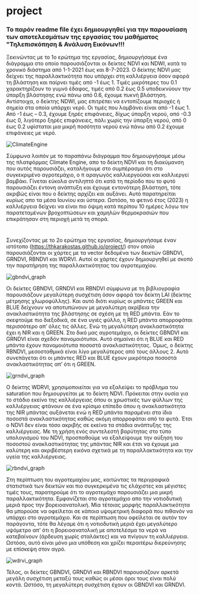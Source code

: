 # project
### Το παρόν readme file έχει δημιουργηθεί για την παρουσίαση των αποτελεσμάτων της εργασίας του μαθήματος "Τηλεπισκόπηση & Ανάλυση Εικόνων!!!

Ξεκινώντας με το 1ο ερώτημα της εργασίας, δημιουργήσαμε ένα διάγραμμα στο οποίο παρουσιάζονται οι δείκτες NDVI και NDWI, κατά το χρονικό διάστημα από 1-1-2021 έως και 8-7-2023.
Ο δείκτης NDVI μας δείχνει της παραλλακτικότητα που υπάρχει στη καλλιέργεια όσον αφορά τη βλάστηση και παίρνει τιμές από -1 έως 1. Τιμές μικρότερες του 0.1 χαρακτηρίζουν το γυμνό έδαφος, τιμές από 0.2 έως 0.5 υποδεικνύουν την ύπαρξη βλάστησης ενώ πάνω από 0.6, έχουμε πυκνή βλάστηση. Αντίστοιχα, ο δείκτης NDWI, μας επιτρέπει να εντοπίζουμε περιοχές ή σημεία στα οποία υπάρχει νερό. Οι τιμές που λαμβάνει είναι από -1 έως 1. Από -1 έως – 0.3, έχουμε ξηρές επιφάνειες, δίχως ύπαρξη νερού, από -0.3 έως 0, λιγότερο ξηρές επιφάνειες, πάλι χωρίς την ύπαρξη νερού, από 0 έως 0.2 υφίσταται μια μικρή ποσότητα νερού ενώ πάνω από 0.2 έχουμε επιφάνειες με νερό. 

![ClimateEngine](https://github.com/thkarakostas/project/assets/139591471/ae856fb3-aab5-48c7-9e96-afcea743c620)

Σύμφωνα λοιπόν με το παραπάνω διάγραμμα που δημιουργήσαμε μέσω της πλατφόρμας Climate Engine, απο το δείκτη NDVI και τη διακύμανση που αυτός παρουσιάζει, καταλήγουμε στο συμπέρασμα ότι στο συγκεκριμένο αγροτεμάχιο, ο π αραγωγός καλλιεργούσαι και καλλιεργεί βαμβάκι. Γίνεται εύκολα αντιληπτό ότι κατά τη περίοδο που το φυτό παρουσιάζει έντονη ανάπτυξη και έχουμε εντονότερη βλάστηση, τότε ακριβώς είναι που ο δείκτης αρχίζει και αυξάνει. Αυτό παρατηρείται κυρίως απο τα μέσα Ιουνίου και ύστερα. Ωστόσο, το φετινό έτος (2023) η καλλιέργεια δείχνει να είναι πιο όψιμη κατά περίπου 10 ημέρες λόγω τον παρατεταμένων βροχοπτώσεων και χαμηλών θερμοκρασιών που επικράτησαν στη περιοχή μετά τη σπορά. 

#

Συνεχίζοντας με το 2ο ερώτημα της εργασίας, δημιουργήσαμε έναν ιστότοπο (https://thkarakostas.github.io/project/) στον οποίο παρουσιάζονται οι χάρτες με τα vector δεδομένα των δεικτών GBNDVI, GRNDVI, RBNDVI και WDRVI. Αυτοί οι χάρτες έχουν δημιουργηθεί με σκοπό την παρατήρηση της παραλλακτικότητας του αγροτεμαχίου.

![gbndvi_graph](https://github.com/thkarakostas/project/assets/139591471/08f4d5be-81b3-46d3-a6a4-6fc73e368349)

Οι δείκτες GBNDVI, GRNDVI και RBNDVI σύμφωνα με τη βιβλιογραφία παρουσιάζουν μεγαλύτερη συσχέτιση όσον αφορά τον δείκτη LAI (δείκτης μέτρησης χλωροφύλλης). Και αυτό διότι κυρίως οι μπάντες GREEN και BLUE δείχνουν να αποτυπώνουν με  μεγαλύτερη ακρίβεια την ανακλαστικότητα της βλάστησης σε σχέση με τη RED μπάντα. Εάν το σκεφτούμε πιο διεξοδικά, σε ένα υγιές φύλλο, η RED μπάντα απορροφάται περισσότερο απ’ όλες τις άλλες. Ενώ τη μεγαλύτερη ανακλαστικότητα έχει η NIR και η GREEN. Στο δικό μας αγροτεμάχιο, οι δείκτες GBNDVI και GRNDVI είναι σχεδόν πανομοιότυποι. Αυτό σημαίνει ότι η BLUE και RED μπάντα έχουν πανομοιότυπα ποσοστά ανακλαστικότητας. Όμως, ο δείκτης RBNDVI, μεσοσταθμικά είναι λίγο μεγαλύτερος από τους άλλους 2. Αυτό συνεπάγεται ότι οι μπάντες RED και BLUE έχουν μικρότερα ποσοστά ανακλαστικότητας απ’ ότι η GREEN. 

![grndvi_graph](https://github.com/thkarakostas/project/assets/139591471/8cfa0851-10ab-4ae6-8c34-436e96869486)

Ο δείκτης WDRVI, χρησιμοποιείται για να εξαλείψει το πρόβλημα του saturation που δημιουργείται με το δείκτη NDVI. Πρόκειται στην ουσία για το στάδιο εκείνο της καλλιέργειας όπου οι χρωστικές των φύλλων της καλλιέργειας φτάνουν σε ένα κρίσιμο επίπεδο όπου η ανακλαστικότητα της NIR μπάντας αυξάνεται ενώ η RED μπάντα παραμένει στα ίδια ποσοστά ανακλαστικότητας καθώς ακόμη απορροφάται από τα φυτά. Έτσι ο NDVI δεν είναι τόσο ακριβής σε εκείνα τα στάδια ανάπτυξης της καλλιέργειας. Με τη χρήση ενός συντελεστή βαρύτητας στο τύπο υπολογισμού του NDVI, προσπαθούμε να εξαλείψουμε την αύξηση του ποσοστού ανακλαστικότητας της μπάντας NIR και έτσι να έχουμε μια καλύτερη και ακριβέστερη εικόνα σχετικά με τη παραλλακτικότητα και την υγεία της καλλιέργειας.

![rbndvi_graph](https://github.com/thkarakostas/project/assets/139591471/ee1e8962-226b-4296-b3ab-8fd7fc2562c2)

Στη περίπτωση του αγροτεμαχίου μας, κοιτώντας τα περιγραφικά στατιστικά των δεικτών και πιο συγκερκιμένα τις ελάχιστες και μέγιστες τιμές τους, παρατηρούμε ότι το αγροτεμάχο παρουσιάζει μια μικρή παραλλακτικότητα. Εμφανίζεται στο αγροτεμάχιο απο την νοτιοδυτική μεριά προς την βορειοανατολική. Μία τέτοιας μορφής παραλλακτικότητα θα μπορούσε να οφείλεται σε κάποια υψομετρική διαφορά που πιθανόν να υπάρχει στο αγροτεμάχιο. Και σε περίπτωση που οφείλεται σε αυτόν τον παράγοντα, τότε θα λέγαμε ότι η νοτιοδυτική μεριά έχει μεγαλύτερο υψόμετρο απ' ότι η βορειοανατολική με αποτελέσμα τα νερά να κατεβαίνουν (άρδευση χωρίς σταλάκτες) και να πνίγουν τη καλλιέργεια. Ωστόσο, αυτό είναι μόνο μια υπόθεση και χρίζει περαιτέρω διερεύνησης με επίσκεψη στον αγρό.

![wdrvi_graph](https://github.com/thkarakostas/project/assets/139591471/462aedd1-ddf8-4d09-bc1d-8e335f2a72ea)

Τέλος, οι δείκτες GBNDVI, GRNDVI και RBNDVI παρουσιάζουν αρκετά μεγάλη συσχέτιση μεταξύ τους καθώς οι μέσοι όροι τους είναι πολύ κοντά. Ωστόσο, τη μεγαλύτερη συσχέτιση έχουν οι GBNDVI και GRNDVI.
